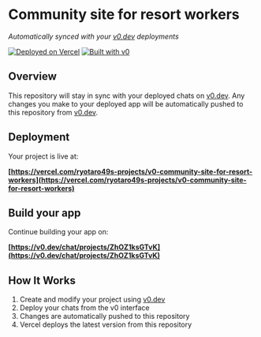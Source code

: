 # Community site for resort workers

*Automatically synced with your [v0.dev](https://v0.dev) deployments*

[![Deployed on Vercel](https://img.shields.io/badge/Deployed%20on-Vercel-black?style=for-the-badge&logo=vercel)](https://vercel.com/ryotaro49s-projects/v0-community-site-for-resort-workers)
[![Built with v0](https://img.shields.io/badge/Built%20with-v0.dev-black?style=for-the-badge)](https://v0.dev/chat/projects/ZhOZ1ksGTvK)

## Overview

This repository will stay in sync with your deployed chats on [v0.dev](https://v0.dev).
Any changes you make to your deployed app will be automatically pushed to this repository from [v0.dev](https://v0.dev).

## Deployment

Your project is live at:

**[https://vercel.com/ryotaro49s-projects/v0-community-site-for-resort-workers](https://vercel.com/ryotaro49s-projects/v0-community-site-for-resort-workers)**

## Build your app

Continue building your app on:

**[https://v0.dev/chat/projects/ZhOZ1ksGTvK](https://v0.dev/chat/projects/ZhOZ1ksGTvK)**

## How It Works

1. Create and modify your project using [v0.dev](https://v0.dev)
2. Deploy your chats from the v0 interface
3. Changes are automatically pushed to this repository
4. Vercel deploys the latest version from this repository
